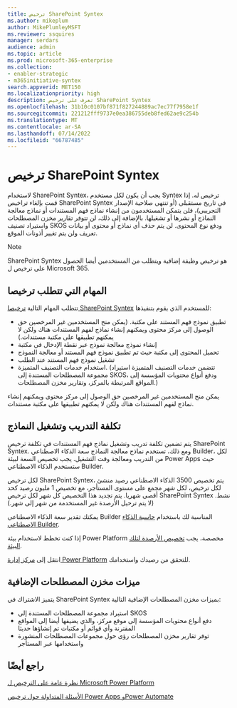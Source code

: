 ```yaml
---
title: ترخيص SharePoint Syntex
ms.author: mikeplum
author: MikePlumleyMSFT
ms.reviewer: ssquires
manager: serdars
audience: admin
ms.topic: article
ms.prod: microsoft-365-enterprise
ms.collection:
- enabler-strategic
- m365initiative-syntex
search.appverid: MET150
ms.localizationpriority: high
description: تعرف على ترخيص SharePoint Syntex
ms.openlocfilehash: 31b10c0107bf871f827244889ac7ec77f7958e1f
ms.sourcegitcommit: 221212fff9737e0ea386755deb8fed62ae9c254b
ms.translationtype: MT
ms.contentlocale: ar-SA
ms.lasthandoff: 07/14/2022
ms.locfileid: "66787485"
---
```

# <a name="licensing-for-sharepoint-syntex"></a>ترخيص SharePoint Syntex

لاستخدام SharePoint Syntex، يجب أن يكون لكل مستخدم Syntex ترخيص له. إذا قمت بإلغاء تراخيص SharePoint Syntex في تاريخ مستقبلي (أو تنتهي صلاحية الإصدار التجريبي)، فلن يتمكن المستخدمون من إنشاء نماذج فهم المستندات أو نماذج معالجة النماذج أو نشرها أو تشغيلها. بالإضافة إلى ذلك، لن تتوفر تقارير مخزن المصطلحات واستيراد تصنيف SKOS ودفع نوع المحتوى. لن يتم حذف أي نماذج أو محتوى أو بيانات تعريف ولن يتم تغيير أذونات الموقع.
 
> [!NOTE] 
> SharePoint Syntex هو ترخيص وظيفة إضافية ويتطلب من المستخدمين أيضا الحصول على ترخيص ل Microsoft 365.
 
## <a name="tasks-requiring-a-license"></a>المهام التي تتطلب ترخيصا
 
تتطلب المهام التالية [ترخيصا SharePoint Syntex](https://www.microsoft.com/microsoft-365/enterprise/sharepoint-syntex) للمستخدم الذي يقوم بتنفيذها:
 
- تطبيق نموذج فهم المستند على مكتبة. (يمكن منح المستخدمين غير المرخصين حق الوصول إلى مركز محتوى ويمكنهم إنشاء نماذج لفهم المستندات هناك ولكن لا يمكنهم تطبيقها على مكتبة مستندات.)
- إنشاء نموذج معالجة نموذج عبر نقطة الإدخال في مكتبة
- تحميل المحتوى إلى مكتبة حيث تم تطبيق نموذج فهم المستند أو معالجة النموذج
- تشغيل نموذج فهم المستند عند الطلب
- استخدام خدمات التصنيف المتميزة. (تتضمن خدمات التصنيف المتميزة استيراد مجموعة المصطلحات المستندة إلى SKOS، ودفع أنواع محتويات المؤسسة إلى المواقع المرتبطة بالمركز، وتقارير مخزن المصطلحات.)

يمكن منح المستخدمين غير المرخصين حق الوصول إلى مركز محتوى ويمكنهم إنشاء نماذج لفهم المستندات هناك ولكن لا يمكنهم تطبيقها على مكتبة مستندات.
 
## <a name="cost-of-training-and-running-models"></a>تكلفة التدريب وتشغيل النماذج
 
يتم تضمين تكلفة تدريب وتشغيل نماذج فهم المستندات في تكلفة ترخيص SharePoint Syntex. ومع ذلك، تستخدم نماذج معالجة النماذج سعة الذكاء الاصطناعي Builder، لكل من التدريب ومعالجة وقت التشغيل. يجب تخصيص السعة لبيئة Power Apps حيث ستستخدم الذكاء الاصطناعي Builder.

لكل ترخيص SharePoint Syntex، يتم تخصيص 3500 الذكاء الاصطناعي رصيد منشئ لكل ترخيص، لكل شهر مجمع على مستوى المستأجر، مع تخصيص 1 مليون رصيد كحد أقصى شهريا. يتم تجديد هذا التخصيص كل شهر لكل ترخيص SharePoint Syntex نشط. (لا يتم ترحيل الأرصدة غير المستخدمة من شهر إلى شهر.) 

يمكنك تقدير سعة الذكاء الاصطناعي Builder المناسبة لك باستخدام [حاسبة الذكاء الاصطناعي Builder](https://powerapps.microsoft.com/ai-builder-calculator).

إذا كنت تخطط لاستخدام بيئة Power Platform مخصصة، يجب [تخصيص الأرصدة لتلك البيئة](/power-platform/admin/capacity-add-on).

انتقل إلى [مركز إدارة Power Platform](https://admin.powerplatform.microsoft.com/resources/capacity) للتحقق من رصيدك واستخدامك.
  
## <a name="additional-term-store-features"></a>ميزات مخزن المصطلحات الإضافية
 
يتميز الاشتراك في SharePoint Syntex بميزات مخزن المصطلحات الإضافية التالية:
 
- استيراد مجموعة المصطلحات المستندة إلى SKOS
- دفع أنواع محتويات المؤسسة إلى موقع مركز، والذي يضيفها أيضا إلى المواقع المقترنة وأي قوائم أو مكتبات تم إنشاؤها حديثا
- توفر تقارير مخزن المصطلحات رؤى حول مجموعات المصطلحات المنشورة واستخدامها عبر المستأجر


## <a name="see-also"></a>راجع أيضًا

[نظرة عامة على الترخيص ل Microsoft Power Platform](/power-platform/admin/pricing-billing-skus)

[الأسئلة المتداولة حول ترخيص Power Apps وPower Automate](/power-platform/admin/powerapps-flow-licensing-faq)
